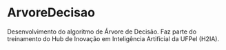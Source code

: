 # ArvoreDecisao
Desenvolvimento do algoritmo de Árvore de Decisão. Faz parte do treinamento do Hub de Inovação em Inteligência Artificial da UFPel (H2IA).
